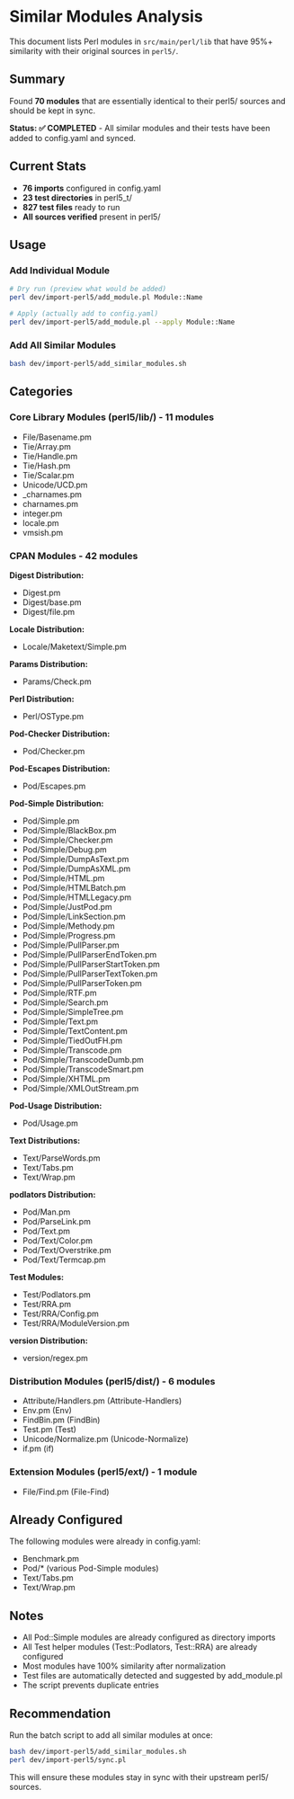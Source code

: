 # Similar Modules Analysis

This document lists Perl modules in `src/main/perl/lib` that have 95%+ similarity with their original sources in `perl5/`.

## Summary

Found **70 modules** that are essentially identical to their perl5/ sources and should be kept in sync.

**Status: ✅ COMPLETED** - All similar modules and their tests have been added to config.yaml and synced.

## Current Stats

- **76 imports** configured in config.yaml
- **23 test directories** in perl5_t/
- **827 test files** ready to run
- **All sources verified** present in perl5/

## Usage

### Add Individual Module

```bash
# Dry run (preview what would be added)
perl dev/import-perl5/add_module.pl Module::Name

# Apply (actually add to config.yaml)
perl dev/import-perl5/add_module.pl --apply Module::Name
```

### Add All Similar Modules

```bash
bash dev/import-perl5/add_similar_modules.sh
```

## Categories

### Core Library Modules (perl5/lib/) - 11 modules

- File/Basename.pm
- Tie/Array.pm
- Tie/Handle.pm
- Tie/Hash.pm
- Tie/Scalar.pm
- Unicode/UCD.pm
- _charnames.pm
- charnames.pm
- integer.pm
- locale.pm
- vmsish.pm

### CPAN Modules - 42 modules

**Digest Distribution:**
- Digest.pm
- Digest/base.pm
- Digest/file.pm

**Locale Distribution:**
- Locale/Maketext/Simple.pm

**Params Distribution:**
- Params/Check.pm

**Perl Distribution:**
- Perl/OSType.pm

**Pod-Checker Distribution:**
- Pod/Checker.pm

**Pod-Escapes Distribution:**
- Pod/Escapes.pm

**Pod-Simple Distribution:**
- Pod/Simple.pm
- Pod/Simple/BlackBox.pm
- Pod/Simple/Checker.pm
- Pod/Simple/Debug.pm
- Pod/Simple/DumpAsText.pm
- Pod/Simple/DumpAsXML.pm
- Pod/Simple/HTML.pm
- Pod/Simple/HTMLBatch.pm
- Pod/Simple/HTMLLegacy.pm
- Pod/Simple/JustPod.pm
- Pod/Simple/LinkSection.pm
- Pod/Simple/Methody.pm
- Pod/Simple/Progress.pm
- Pod/Simple/PullParser.pm
- Pod/Simple/PullParserEndToken.pm
- Pod/Simple/PullParserStartToken.pm
- Pod/Simple/PullParserTextToken.pm
- Pod/Simple/PullParserToken.pm
- Pod/Simple/RTF.pm
- Pod/Simple/Search.pm
- Pod/Simple/SimpleTree.pm
- Pod/Simple/Text.pm
- Pod/Simple/TextContent.pm
- Pod/Simple/TiedOutFH.pm
- Pod/Simple/Transcode.pm
- Pod/Simple/TranscodeDumb.pm
- Pod/Simple/TranscodeSmart.pm
- Pod/Simple/XHTML.pm
- Pod/Simple/XMLOutStream.pm

**Pod-Usage Distribution:**
- Pod/Usage.pm

**Text Distributions:**
- Text/ParseWords.pm
- Text/Tabs.pm
- Text/Wrap.pm

**podlators Distribution:**
- Pod/Man.pm
- Pod/ParseLink.pm
- Pod/Text.pm
- Pod/Text/Color.pm
- Pod/Text/Overstrike.pm
- Pod/Text/Termcap.pm

**Test Modules:**
- Test/Podlators.pm
- Test/RRA.pm
- Test/RRA/Config.pm
- Test/RRA/ModuleVersion.pm

**version Distribution:**
- version/regex.pm

### Distribution Modules (perl5/dist/) - 6 modules

- Attribute/Handlers.pm (Attribute-Handlers)
- Env.pm (Env)
- FindBin.pm (FindBin)
- Test.pm (Test)
- Unicode/Normalize.pm (Unicode-Normalize)
- if.pm (if)

### Extension Modules (perl5/ext/) - 1 module

- File/Find.pm (File-Find)

## Already Configured

The following modules were already in config.yaml:
- Benchmark.pm
- Pod/* (various Pod-Simple modules)
- Text/Tabs.pm
- Text/Wrap.pm

## Notes

- All Pod::Simple modules are already configured as directory imports
- All Test helper modules (Test::Podlators, Test::RRA) are already configured
- Most modules have 100% similarity after normalization
- Test files are automatically detected and suggested by add_module.pl
- The script prevents duplicate entries

## Recommendation

Run the batch script to add all similar modules at once:

```bash
bash dev/import-perl5/add_similar_modules.sh
perl dev/import-perl5/sync.pl
```

This will ensure these modules stay in sync with their upstream perl5/ sources.

